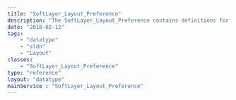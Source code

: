 ```yaml
---
title: "SoftLayer_Layout_Preference"
description: "The SoftLayer_Layout_Preference contains definitions for default layout item preferences "
date: "2018-02-12"
tags:
    - "datatype"
    - "sldn"
    - "Layout"
classes:
    - "SoftLayer_Layout_Preference"
type: "reference"
layout: "datatype"
mainService : "SoftLayer_Layout_Preference"
---
```

